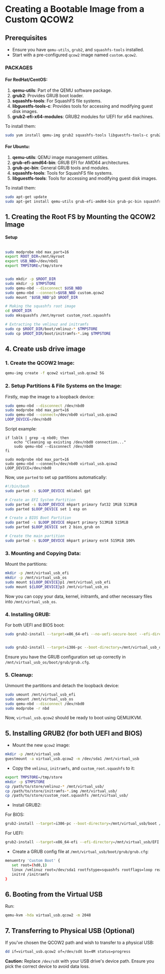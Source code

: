# Creating a Bootable Image from a Custom QCOW2

## Prerequisites

- Ensure you have `qemu-utils`, `grub2`, and `squashfs-tools` installed.
- Start with a pre-configured `qcow2` image named `custom.qcow2`.

### PACKAGES

#### For RedHat/CentOS:

1. **qemu-utils**: Part of the QEMU software package.
2. **grub2**: Provides GRUB boot loader.
3. **squashfs-tools**: For SquashFS file systems.
4. **libguestfs-tools-c**: Provides tools for accessing and modifying guest disk images.
5. **grub2-efi-x64-modules**: GRUB2 modules for UEFI for x64 machines.

To install them:

```bash
sudo yum install qemu-img grub2 squashfs-tools libguestfs-tools-c grub2-efi-x64-modules
```

#### For Ubuntu:

1. **qemu-utils**: QEMU image management utilities.
2. **grub-efi-amd64-bin**: GRUB EFI for AMD64 architectures.
3. **grub-pc-bin**: General GRUB tools and modules.
4. **squashfs-tools**: Tools for SquashFS file systems.
5. **libguestfs-tools**: Tools for accessing and modifying guest disk images.

To install them:

```bash
sudo apt-get update
sudo apt-get install qemu-utils grub-efi-amd64-bin grub-pc-bin squashfs-tools libguestfs-tools
```




## 1. Creating the Root FS by Mounting the QCOW2 Image

#### Setup
```

```


```bash
sudo modprobe nbd max_part=16
export ROOT_DIR=/mnt/myroot
export USB_NBD=/dev/nbd1
export TMPSTORE=/tmp/store


sudo mkdir -p $ROOT_DIR
sudo mkdir -p $TMPSTORE
sudo qemu-nbd --disconnect $USB_NBD
sudo qemu-nbd --connect=$USB_NBD custom.qcow2
sudo mount "$USB_NBD"p3 $ROOT_DIR

# Making the squashfs root image
cd $ROOT_DIR
sudo mksquashfs /mnt/myroot custom_root.squashfs

# Extracting the vmlinuz and initramfs
sudo cp $ROOT_DIR/boot/vmlinuz-* $TMPSTORE
sudo cp $ROOT_DIR/boot/initramfs-*.img $TMPSTORE

```

## 4. Create usb drive image


### 1. Create the QCOW2 Image:

```bash
qemu-img create -f qcow2 virtual_usb.qcow2 5G
```

### 2. Setup Partitions & File Systems on the Image:

Firstly, map the image to a loopback device:

```bash
sudo qemu-nbd --disconnect /dev/nbd0
sudo modprobe nbd max_part=16
sudo qemu-nbd --connect=/dev/nbd0 virtual_usb.qcow2
LOOP_DEVICE=/dev/nbd0
```

Script example:
```
if lsblk | grep -q nbd0; then
    echo "Cleaning up existing /dev/nbd0 connection..."
    sudo qemu-nbd --disconnect /dev/nbd0
fi

sudo modprobe nbd max_part=16
sudo qemu-nbd --connect=/dev/nbd0 virtual_usb.qcow2
LOOP_DEVICE=/dev/nbd0

```

Now, use `parted` to set up partitions automatically:

```bash
#!/bin/bash
sudo parted -s $LOOP_DEVICE mklabel gpt

# Create an EFI System Partition
sudo parted -s $LOOP_DEVICE mkpart primary fat32 1MiB 513MiB
sudo parted $LOOP_DEVICE set 1 esp on

# Create a BIOS Boot Partition
sudo parted -s $LOOP_DEVICE mkpart primary 513MiB 515MiB
sudo parted $LOOP_DEVICE set 2 bios_grub on

# Create the main partition
sudo parted -s $LOOP_DEVICE mkpart primary ext4 515MiB 100%
```

<!-- Format the partitions:

```bash
sudo mkfs.vfat ${LOOP_DEVICE}p1
sudo mkfs.ext4 ${LOOP_DEVICE}p2
``` -->

### 3. Mounting and Copying Data:

Mount the partitions:

```bash
mkdir -p /mnt/virtual_usb_efi
mkdir -p /mnt/virtual_usb_os
sudo mount ${LOOP_DEVICE}p1 /mnt/virtual_usb_efi
sudo mount ${LOOP_DEVICE}p3 /mnt/virtual_usb_os
```

Now you can copy your data, kernel, initramfs, and other necessary files into `/mnt/virtual_usb_os`.

### 4. Installing GRUB:

For both UEFI and BIOS boot:

```bash
sudo grub2-install --target=x86_64-efi --no-uefi-secure-boot --efi-directory=/mnt/virtual_usb_efi --boot-directory=/mnt/virtual_usb_os/boot --removable --modules="part_gpt part_msdos"


sudo grub2-install --target=i386-pc --boot-directory=/mnt/virtual_usb_os/boot $LOOP_DEVICE
```

Ensure you have the GRUB configuration set up correctly in `/mnt/virtual_usb_os/boot/grub/grub.cfg`.

### 5. Cleanup:

Unmount the partitions and detach the loopback device:

```bash
sudo umount /mnt/virtual_usb_efi
sudo umount /mnt/virtual_usb_os
sudo qemu-nbd --disconnect /dev/nbd0
sudo modprobe -r nbd
```

Now, `virtual_usb.qcow2` should be ready to boot using QEMU/KVM.

















<!-- ## 4. Creating a Bootable QCOW2 (or ISO)

- For a QCOW2 image:

```bash
qemu-img create -f qcow2 virtual_usb.qcow2 5G
```

- If you wish to create an ISO (after completing the bootloader installation):

```bash
genisoimage -o output.iso /path/to/your/virtual_usb/contents
```

## 4.5. Partitioning USB virtual drive -->


## 5. Installing GRUB2 (for both UEFI and BIOS)

- Mount the new `qcow2` image:

```bash
mkdir -p /mnt/virtual_usb
guestmount -a virtual_usb.qcow2 -m /dev/sda1 /mnt/virtual_usb
```

- Copy the `vmlinuz`, `initramfs`, and `custom_root.squashfs` to it:

```bash
export TMPSTORE=/tmp/store
mkdir -p $TMPSTORE
cp /path/to/store/vmlinuz-* /mnt/virtual_usb/
cp /path/to/store/initramfs-*.img /mnt/virtual_usb/
cp /path/to/store/custom_root.squashfs /mnt/virtual_usb/
```

- Install GRUB2:

For BIOS:

```bash
grub2-install --target=i386-pc --boot-directory=/mnt/virtual_usb/boot /path/to/virtual_usb.qcow2
```

For UEFI:

```bash
grub2-install --target=x86_64-efi --efi-directory=/mnt/virtual_usb/EFI --boot-directory=/mnt/virtual_usb/boot /path/to/virtual_usb.qcow2
```

- Create a GRUB config file at `/mnt/virtual_usb/boot/grub/grub.cfg`:

```bash
menuentry 'Custom Boot' {
   set root=(hd0,1)
   linux /vmlinuz root=/dev/sda1 rootfstype=squashfs rootflags=loop real_root=/custom_root.squashfs
   initrd /initramfs
}
```

## 6. Booting from the Virtual USB

Run:

```bash
qemu-kvm -hda virtual_usb.qcow2 -m 2048
```

## 7. Transferring to Physical USB (Optional)

If you've chosen the QCOW2 path and wish to transfer to a physical USB:

```bash
dd if=virtual_usb.qcow2 of=/dev/sdX bs=4M status=progress
```

**Caution:** Replace `/dev/sdX` with your USB drive's device path. Ensure you pick the correct device to avoid data loss.

